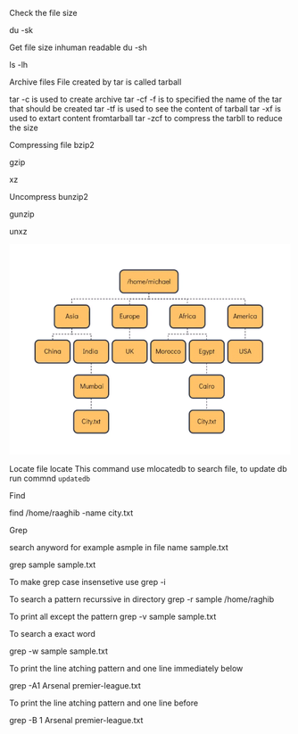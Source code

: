 Check the file size

du -sk <filename>

Get file size inhuman readable
du -sh <fileaname>

ls -lh


Archive files
File created by tar is called tarball

tar -c is used to create archive
tar -cf  -f is to specified the name of the tar that should be created
tar -tf is used to see the content of tarball
tar -xf is used to extart content fromtarball
tar -zcf to compress the tarbll to reduce the size


Compressing file
bzip2

gzip

xz

Uncompress
bunzip2

gunzip


unxz 

![alt text](image.png)


Locate file
locate <filename>
This command use mlocatedb to search file, to update db run commnd `updatedb`


Find

find /home/raaghib -name city.txt


Grep 


search anyword for example asmple in file name sample.txt

grep sample sample.txt


To make grep case insensetive use 
grep -i

To search a pattern recurssive in directory
grep -r sample /home/raghib

To print all except the pattern
grep -v sample sample.txt


To search a exact word

grep -w sample sample.txt

To print the line atching pattern and one line immediately below

grep -A1 Arsenal premier-league.txt


To print the line atching pattern and one line before

grep -B 1 Arsenal premier-league.txt